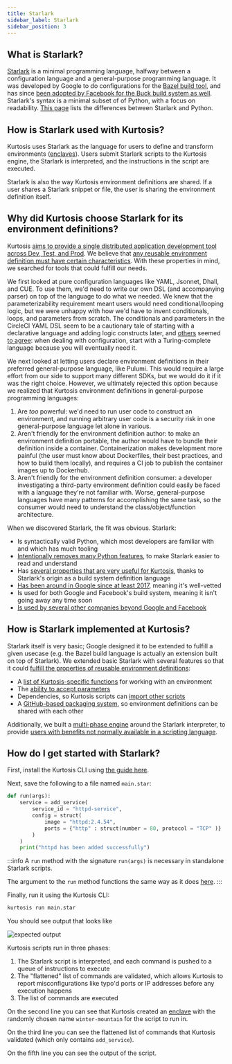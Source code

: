 ```yaml
---
title: Starlark
sidebar_label: Starlark
sidebar_position: 3
---
```


What is Starlark?
-----------------
[Starlark](https://github.com/bazelbuild/starlark) is a minimal programming language, halfway between a configuration language and a general-purpose programming language. It was developed by Google to do configurations for the [Bazel build tool](https://bazel.build/rules/language), and has since [been adopted by Facebook for the Buck build system as well](https://developers.facebook.com/blog/post/2021/04/08/rust-starlark-library/). Starlark's syntax is a minimal subset of of Python, with a focus on readability. [This page][starlark-differences-with-python] lists the differences between Starlark and Python.

How is Starlark used with Kurtosis?
-----------------------------------
Kurtosis uses Starlark as the language for users to define and transform environments ([enclaves][enclaves]). Users submit Starlark scripts to the Kurtosis engine, the Starlark is interpreted, and the instructions in the script are executed.

Starlark is also the way Kurtosis environment definitions are shared. If a user shares a Starlark snippet or file, the user is sharing the environment definition itself.

Why did Kurtosis choose Starlark for its environment definitions?
-----------------------------------------------------------------
Kurtosis [aims to provide a single distributed application development tool across Dev, Test, and Prod][what-is-kurtosis]. We believe that [any reusable environment definition must have certain characteristics][reusable-environment-definitions]. With these properties in mind, we searched for tools that could fulfill our needs.

We first looked at pure configuration languages like YAML, Jsonnet, Dhall, and CUE. To use them, we'd need to write our own DSL (and accompanying parser) on top of the language to do what we needed. We knew that the parameterizability requirement meant users would need conditional/looping logic, but we were unhappy with how we'd have to invent conditionals, loops, and parameters from scratch. The conditionals and parameters in the CircleCI YAML DSL seem to be a cautionary tale of starting with a declarative language and adding logic constructs later, and [others](https://github.com/tektoncd/experimental/issues/185#issuecomment-535338943) seemed [to agree](https://solutionspace.blog/2021/12/04/every-simple-language-will-eventually-end-up-turing-complete/): when dealing with configuration, start with a Turing-complete language because you will eventually need it.

We next looked at letting users declare environment definitions in their preferred general-purpose language, like Pulumi. This would require a large effort from our side to support many different SDKs, but we would do it if it was the right choice. However, we ultimately rejected this option because we realized that Kurtosis environment definitions in general-purpose programming languages:

1. Are _too_ powerful: we'd need to run user code to construct an environment, and running arbitrary user code is a security risk in one general-purpose language let alone in various.
1. Aren't friendly for the environment definition author: to make an environment definition portable, the author would have to bundle their definition inside a container. Containerization makes development more painful (the user must know about Dockerfiles, their best practices, and how to build them locally), and requires a CI job to publish the container images up to Dockerhub.
1. Aren't friendly for the environment definition consumer: a developer investigating a third-party environment definition could easily be faced with a language they're not familiar with. Worse, general-purpose languages have many patterns for accomplishing the same task, so the consumer would need to understand the class/object/function architecture.

When we discovered Starlark, the fit was obvious. Starlark:

- Is syntactically valid Python, which most developers are familiar with and which has much tooling
- [Intentionally removes many Python features][starlark-differences-with-python], to make Starlark easier to read and understand
- Has [several properties that are very useful for Kurtosis](https://github.com/bazelbuild/starlark#design-principles), thanks to Starlark's origin as a build system definition language
- [Has been around in Google since at least 2017](https://blog.bazel.build/2017/03/21/design-of-skylark.html), meaning it's well-vetted
- Is used for both Google and Facebook's build system, meaning it isn't going away any time soon
- [Is used by several other companies beyond Google and Facebook](https://github.com/bazelbuild/starlark/blob/master/users.md#users)

How is Starlark implemented at Kurtosis?
----------------------------------------
Starlark itself is very basic; Google designed it to be extended to fulfill a given usecase (e.g. the Bazel build language is actually an extension built on top of Starlark). We extended basic Starlark with several features so that it could [fulfill the properties of reusable environment definitions][reusable-environment-definitions]:

- A [list of Kurtosis-specific functions][starlark-instructions-reference] for working with an environment
- The [ability to accept parameters][run-args-reference]
- Dependencies, so Kurtosis scripts can [import other scripts][locators-reference]
- A [GitHub-based packaging system][packages-reference], so environment definitions can be shared with each other

Additionally, we built a [multi-phase engine][multi-phase-runs-reference] around the Starlark interpreter, to provide [users with benefits not normally available in a scripting language][multi-phase-runs-explanation].


<!------ TODO DELETE THIS WHEN QUICKSTART IS UP AND RUNNING ------>
How do I get started with Starlark?
-----------------------------------

First, install the Kurtosis CLI using [the guide here](https://docs.kurtosis.com/install).

Next, save the following to a file named `main.star`:

```py
def run(args):
    service = add_service(
        service_id = "httpd-service", 
        config = struct(
            image = "httpd:2.4.54", 
            ports = {"http" : struct(number = 80, protocol = "TCP" )}
        )
    )
    print("httpd has been added successfully")
```

:::info
A `run` method with the signature `run(args)` is necessary in standalone
Starlark scripts.

The argument to the `run` method functions the same way as it does [here][run-args-reference].
:::

Finally, run it using the Kurtosis CLI:

```bash
kurtosis run main.star
```

You should see output that looks like

![expected output](/img/explanations/run-output.png)

Kurtosis scripts run in three phases: 

1. The Starlark script is interpreted, and each command is pushed to a queue of instructions to execute
1. The "flattened" list of commands are validated, which allows Kurtosis to report misconfigurations like typo'd ports or IP addresses before any execution happens
1. The list of commands are executed

On the second line you can see that Kurtosis created an [enclave][enclaves] with the randomly chosen name `winter-mountain` for the script to run in.

On the third line you can see the flattened list of commands that Kurtosis validated (which only contains `add_service`).

On the fifth line you can see the output of the script.

<!--------------- ONLY LINKS BELOW HERE --------------------------->
[what-is-kurtosis]: ./what-is-kurtosis.md
[enclaves]: ./architecture.md#enclaves
[reusable-environment-definitions]: ./reusable-environment-definitions.md
[starlark-differences-with-python]: https://bazel.build/rules/language#differences_with_python

[locators-reference]: ../reference/locators.md
[packages-reference]: ../reference/packages.md
[run-args-reference]: ../reference/packages.md#arguments
[starlark-instructions-reference]: ../reference/starlark-instructions.md
[multi-phase-runs-reference]: ../reference/multi-phase-runs.md
[multi-phase-runs-explanation]: ../explanations/why-multi-phase-runs.md

